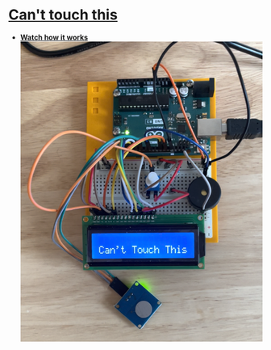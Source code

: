 # [Can't touch this](https://www.instagram.com/reel/DC7EaHHRhwY/?utm_source=ig_web_copy_link&igsh=MzRlODBiNWFlZA==)
- **[ Watch how it works](https://www.instagram.com/reel/DC7EaHHRhwY/?utm_source=ig_web_copy_link&igsh=MzRlODBiNWFlZA==)** 
![Can't Touch This](images/hammertime.png)


